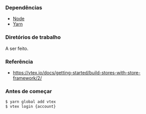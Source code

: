 ### Dependências
- [Node]()
- [Yarn]()

### Diretórios de trabalho
A ser feito.

### Referência
- https://vtex.io/docs/getting-started/build-stores-with-store-framework/2/

### Antes de começar

```sh
$ yarn global add vtex
$ vtex login {account}
```